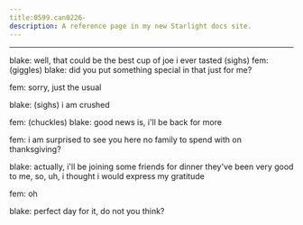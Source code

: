 ```yaml
---
title:0599.can0226-
description: A reference page in my new Starlight docs site.
---
```

----- 
blake: well, that could be the best cup of joe i ever tasted
 (sighs) 
fem: (giggles) 
blake: did you put something special in that just for me? 
 
fem: sorry, just the usual
 
blake: (sighs) i am crushed
 
fem: (chuckles) 
blake: good news is, i'll be back for more
 
fem: i am surprised to see you here
 no family to spend with on 
thanksgiving? 
 
blake: actually, i'll be joining some friends for dinner
 they've been very 
good to me, so, uh, i thought i would express my gratitude
 
fem: oh
 
blake: perfect day for it, do not you think? 
 
